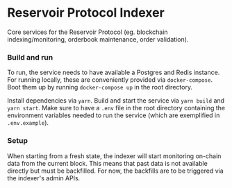 # Reservoir Protocol Indexer

Core services for the Reservoir Protocol (eg. blockchain indexing/monitoring, orderbook maintenance, order validation).

### Build and run

To run, the service needs to have available a Postgres and Redis instance. For running locally, these are conveniently provided via `docker-compose`. Boot them up by running `docker-compose up` in the root directory.

Install dependencies via `yarn`. Build and start the service via `yarn build` and `yarn start`. Make sure to have a `.env` file in the root directory containing the environment variables needed to run the service (which are exemplified in `.env.example`).

### Setup

When starting from a fresh state, the indexer will start monitoring on-chain data from the current block. This means that past data is not available directly but must be backfilled. For now, the backfills are to be triggered via the indexer's admin APIs.
